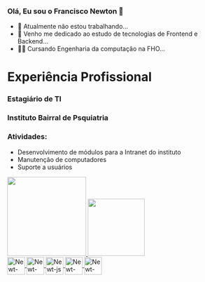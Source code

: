 ### Olá, Eu sou o Francisco Newton 👋


- 🔭 Atualmente não estou trabalhando...
- 🌱 Venho me dedicado ao estudo de tecnologias de Frontend e Backend...
- 👨‍🎓 Cursando Engenharia da computação na FHO...

<div>
    <h1> Experiência Profissional </h1>
    <h3> Estagiário de TI </h3>
    <h3> Instituto Bairral de Psquiatria </h3>
    <h3> Atividades: </h3>
    <ul>
        <li>Desenvolvimento de módulos para a Intranet do instituto</li>
        <li>Manutenção de computadores</li>
        <li>Suporte a usuários</li>
    </ul>
</div>

<div>
  <a href="https://beacons.ai/francisco-newton">
  <img height="180em"src="https://github-readme-stats.vercel.app/api?username=francisco-newton&show_icons=true&theme=codeSTACKr&include_all_commits=true&count_private=true"/>
  <img height="130em"src="https://github-readme-stats.vercel.app/api/top-langs/?username=francisco-newton&layout=compact&langs_count=16&theme=codeSTACKr"/>
</div>
<div>
  <img align="center" alt="Newt-py" height="40px" width="40px" src="https://img.icons8.com/fluency/344/python.png"> 
  <img align="center" alt="Newt-c++" height="40px" width="40px" src="https://img.icons8.com/external-tal-revivo-shadow-tal-revivo/344/external-cplusplus-a-general-purpose-descriptive-programming-computer-language-logo-shadow-tal-revivo.png"> 
  <img align="center" alt="Newt-js" height="40px" width="40px" src="https://img.icons8.com/color/344/javascript--v1.png"> 
  <img align="center" alt="Newt-css" height="40px" width="40px" src="https://img.icons8.com/color/344/css3.png"> 
  <img align="center" alt="Newt-html" height="40px" width="40px" src="https://img.icons8.com/color/344/html-5--v1.png"> 
</div>
